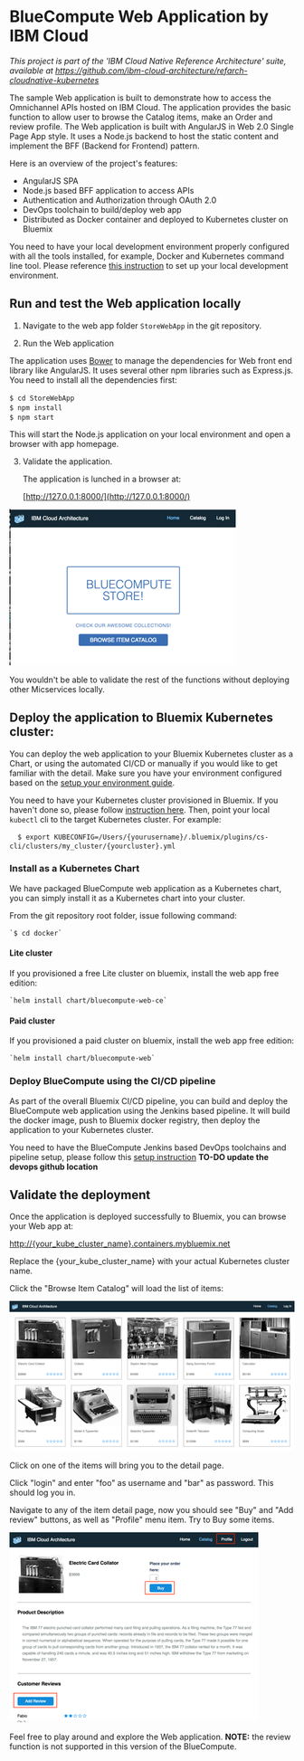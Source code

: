 # BlueCompute Web Application by IBM Cloud

*This project is part of the 'IBM Cloud Native Reference Architecture' suite, available at
https://github.com/ibm-cloud-architecture/refarch-cloudnative-kubernetes*

The sample Web application is built to demonstrate how to access the Omnichannel APIs hosted on IBM Cloud. The application provides the basic function to allow user to browse the Catalog items, make an Order and review profile. The Web application is built with AngularJS in Web 2.0 Single Page App style. It uses a Node.js backend to host the static content and implement the BFF (Backend for Frontend) pattern.

Here is an overview of the project's features:
- AngularJS SPA
- Node.js based BFF application to access APIs
- Authentication and Authorization through OAuth 2.0
- DevOps toolchain to build/deploy web app
- Distributed as Docker container and deployed to Kubernetes cluster on Bluemix

You need to have your local development environment properly configured with all the tools installed, for example, Docker and Kubernetes command line tool. Please reference [this instruction](https://github.com/ibm-cloud-architecture/refarch-cloudnative-kubernetes/tree/kube-int#step-1-environment-setup) to set up your local development environment.

## Run and test the Web application locally

1. Navigate to the web app folder `StoreWebApp` in the git repository.

2. Run the Web application

  The application uses [Bower](https://bower.io/) to manage the dependencies for Web front end library like AngularJS. It uses several other npm libraries such as Express.js. You need to install all the dependencies first:

   `$ cd StoreWebApp`  
   `$ npm install`  
   `$ npm start`    

   This will start the Node.js application on your local environment and open a browser with app homepage.

3. Validate the application.

   The application is lunched in a browser at:

   [http://127.0.0.1:8000/](http://127.0.0.1:8000/)

  ![BlueCompute List](static/imgs/bluecompute_web_home.png?raw=true)

  You wouldn't be able to validate the rest of the functions without deploying other Micservices locally.


## Deploy the application to Bluemix Kubernetes cluster:

You can deploy the web application to your Bluemix Kubernetes cluster as a Chart, or using the automated CI/CD or manually if you would like to get familiar with the detail. Make sure you have your environment configured based on the [setup your environment guide](https://github.com/ibm-cloud-architecture/refarch-cloudnative-kubernetes/tree/kube-int#step-1-environment-setup).

You need to have your Kubernetes cluster provisioned in Bluemix. If you haven't done so, please follow [instruction here](https://github.com/ibm-cloud-architecture/refarch-cloudnative-kubernetes/tree/kube-int#step-2-provision-a-kubernetes-cluster-on-ibm-bluemix-container-service). Then, point your local `kubectl` cli to the target Kubernetes cluster. For example:

```
  $ export KUBECONFIG=/Users/{yourusername}/.bluemix/plugins/cs-cli/clusters/my_cluster/{yourcluster}.yml
```

### Install as a Kubernetes Chart

We have packaged BlueCompute web application as a Kubernetes chart, you can simply install it as a Kubernetes chart into your cluster.

From the git repository root folder, issue following command:

    `$ cd docker`  

#### Lite cluster
If you provisioned a free Lite cluster on bluemix, install the web app free edition:

    `helm install chart/bluecompute-web-ce`   

#### Paid cluster
If you provisioned a paid cluster on bluemix, install the web app free edition:

    `helm install chart/bluecompute-web`   

### Deploy BlueCompute using the CI/CD pipeline

As part of the overall Bluemix CI/CD pipeline, you can build and deploy the BlueCompute web application using the Jenkins based pipeline. It will build the docker image, push to Bluemix docker registry, then deploy the application to your Kubernetes cluster.

You need to have the BlueCompute Jenkins based DevOps toolchains and pipeline setup, please follow this [setup instruction]() **TO-DO update the devops github location**



## Validate the deployment


Once the application is deployed successfully to Bluemix, you can browse your Web app at:

[http://{your_kube_cluster_name}.containers.mybluemix.net](http://{your_kube_cluster_name}.containers.mybluemix.net)

Replace the {your_kube_cluster_name} with your actual Kubernetes cluster name.

Click the "Browse Item Catalog" will load the list of items:

![BlueCompute Detail](static/imgs/bluemix_25.png?raw=true)

Click on one of the items will bring you to the detail page.

Click "login" and enter "foo" as username and "bar" as password. This should log you in.

Navigate to any of the item detail page, now you should see "Buy" and "Add review" buttons, as well as "Profile" menu item. Try to Buy some items.

![BlueCompute Buy](static/imgs/bluecompute_web_buy.png?raw=true)


Feel free to play around and explore the Web application.
**NOTE:** the review function is not supported in this version of the BlueCompute.
